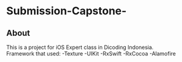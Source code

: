 # Submission-Capstone-

## About
This is a project for iOS Expert class in Dicoding Indonesia. <br>
Framework that used:
-Texture
-UIKit
-RxSwift
-RxCocoa
-Alamofire
